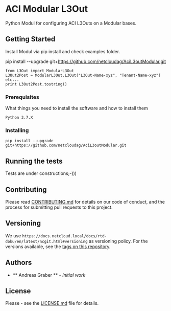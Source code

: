 # ACI Modular L3Out

Python Modul for configuring ACI L3Outs on a Modular bases.

## Getting Started

Install Modul via pip install and check examples folder.

pip install --upgrade git+https://github.com/netcloudag/AciL3outModular.git

```
from L3Out import ModularL3Out
L3Out2Post = ModularL3Out.L3Out("L3Out-Name-xyz", "Tenant-Name-xyz")
etc...
print L3Out2Post.tostring()
```

### Prerequisites

What things you need to install the software and how to install them

```
Python 3.7.X
```

### Installing

```
pip install --upgrade git+https://github.com/netcloudag/AciL3outModular.git
```

## Running the tests

Tests are under constructions;-)))

## Contributing

Please read [CONTRIBUTING.md](https://github.com/netcloudag/AciL3outModular/CONTRIBUTING.md) for details on our code 
of conduct, and the process for submitting pull requests to this project.

## Versioning

We use `https://docs.netcloud.local/docs/rtd-doku/en/latest/ncgit.html#versioning` as versioning policy. For the versions 
available, see the [tags on this repository](https://github.com/netcloudag/AciL3outModular/tags). 

## Authors

* ** Andreas Graber ** - *Initial work*

## License

Please - see the [LICENSE.md](https://github.com/netcloudag/AciL3outModular/LICENSE.md) file for details. 
